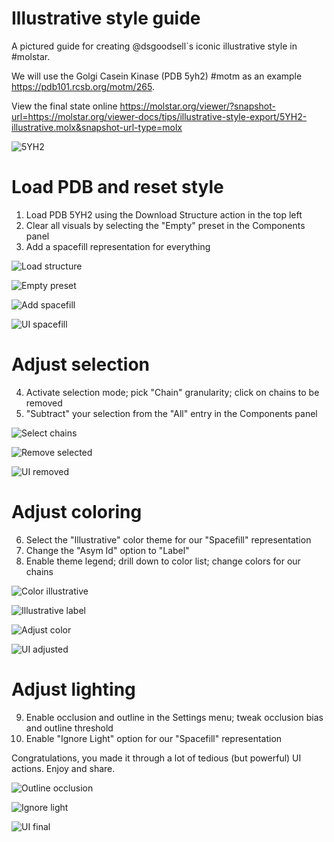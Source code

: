 
# Illustrative style guide

A pictured guide for creating @dsgoodsell`s iconic illustrative style in #molstar.

We will use the Golgi Casein Kinase (PDB 5yh2) #motm as an example https://pdb101.rcsb.org/motm/265.

View the final state online https://molstar.org/viewer/?snapshot-url=https://molstar.org/viewer-docs/tips/illustrative-style-export/5YH2-illustrative.molx&snapshot-url-type=molx

![5YH2](5YH2.png)


# Load PDB and reset style

1. Load PDB 5YH2 using the Download Structure action in the top left
2. Clear all visuals by selecting the "Empty" preset in the Components panel
3. Add a spacefill representation for everything

![Load structure](load-structure.png)

![Empty preset](empty-preset.png)

![Add spacefill](add-spacefill.png)

![UI spacefill](ui-spacefill.png)


# Adjust selection

4. Activate selection mode; pick "Chain" granularity; click on chains to be removed
5. "Subtract" your selection from the "All" entry in the Components panel

![Select chains](select-chains.png)

![Remove selected](remove-selected.png)

![UI removed](ui-removed.png)


# Adjust coloring

6. Select the "Illustrative" color theme for our "Spacefill" representation
7. Change the "Asym Id" option to "Label"
8. Enable theme legend; drill down to color list; change colors for our chains

![Color illustrative](color-illustrative.png)

![Illustrative label](illustrative-label.png)

![Adjust color](adjust-color.png)

![UI adjusted](ui-adjusted.png)


# Adjust lighting

9. Enable occlusion and outline in the Settings menu; tweak occlusion bias and outline threshold
10. Enable "Ignore Light" option for our "Spacefill" representation

Congratulations, you made it through a lot of tedious (but powerful) UI actions. Enjoy and share.

![Outline occlusion](outline-occlusion.png)

![Ignore light](ignore-light.png)

![UI final](ui-final.png)
